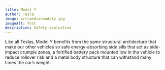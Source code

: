 ```yaml
---
title: Model Y
author: Tesla
image: src\media\modely.jpg
imageAlt: Test
description: Safety evaluation
---
```


Like all Teslas, Model Y benefits from the same structural
architecture that make our other vehicles so safe energy-absorbing
side sills that act as side-impact crumple zones, a fortified battery
pack mounted low in the vehicle to reduce rollover risk and a metal
body structure that can withstand many times the car’s weight.
